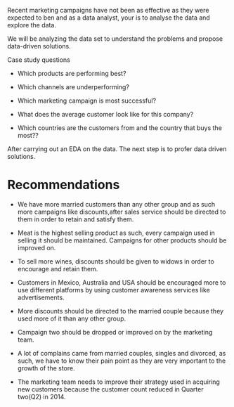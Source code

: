 
Recent marketing campaigns have not been as effective as they were expected to ben and as a data analyst, your is to analyse the data and explore the data.

We will be analyzing the data set to understand the problems and propose data-driven solutions. 

Case study questions

* Which products are performing best?

* Which channels are underperforming?

* Which marketing campaign is most successful?

* What does the average customer look like for this company?

* Which countries are the customers from and the country that buys the most??



After carrying out an EDA on the data. The next step is to profer data driven solutions.

# Recommendations

- We have more married customers than any other group and as such more campaigns like discounts,after sales service should be directed to them in order to retain and satisfy them.

- Meat is the highest selling product as such, every campaign used in selling it should be maintained. Campaigns for other products should be improved on.

- To sell more wines, discounts should be given to widows in order to encourage and retain them.

-  Customers in Mexico, Australia and USA should be encouraged more to use different platforms by using customer awareness services like advertisements.

- More discounts should be directed to the married couple because they used more of it than any other group.

- Campaign two should be dropped or improved on by the marketing team.

-  A lot of complains came from married couples, singles and divorced, as such, we have to know their pain point as they are very important to the growth of the store.

- The marketing team needs to improve their strategy used in acquiring new customers because the customer count reduced  in Quarter two(Q2) in 2014. 

